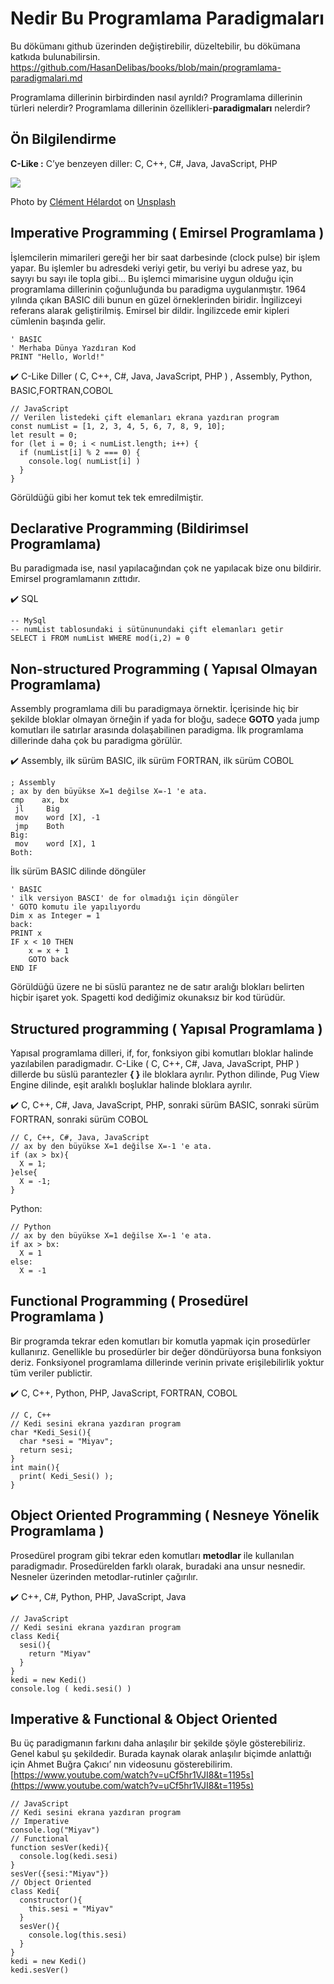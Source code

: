 Nedir Bu Programlama Paradigmaları
==================================

Bu dökümanı github üzerinden değiştirebilir, düzeltebilir, bu dökümana katkıda bulunabilirsin. https://github.com/HasanDelibas/books/blob/main/programlama-paradigmalari.md

Programlama dillerinin birbirdinden nasıl ayrıldı? Programlama dillerinin türleri nelerdir? Programlama dillerinin özellikleri-**paradigmaları** nelerdir?

Ön Bilgilendirme
----------------

**C-Like :** C’ye benzeyen diller: C, C++, C#, Java, JavaScript, PHP

![](https://miro.medium.com/max/1400/0*H65hJwN64nuALoP_)

Photo by [Clément Hélardot](https://unsplash.com/@clemhlrdt?utm_source=medium&utm_medium=referral) on [Unsplash](https://unsplash.com?utm_source=medium&utm_medium=referral)

Imperative Programming ( Emirsel Programlama )
----------------------------------------------

İşlemcilerin mimarileri gereği her bir saat darbesinde (clock pulse) bir işlem yapar. Bu işlemler bu adresdeki veriyi getir, bu veriyi bu adrese yaz, bu sayıyı bu sayı ile topla gibi… Bu işlemci mimarisine uygun olduğu için programlama dillerinin çoğunluğunda bu paradigma uygulanmıştır. 1964 yılında çıkan BASIC dili bunun en güzel örneklerinden biridir. İngilizceyi referans alarak geliştirilmiş. Emirsel bir dildir. İngilizcede emir kipleri cümlenin başında gelir.

```
' BASIC
' Merhaba Dünya Yazdıran Kod
PRINT "Hello, World!"
```

️️✔️ C-Like Diller ( C, C++, C#, Java, JavaScript, PHP ) , Assembly, Python, BASIC,FORTRAN,COBOL

```
// JavaScript
// Verilen listedeki çift elemanları ekrana yazdıran program
const numList = [1, 2, 3, 4, 5, 6, 7, 8, 9, 10];
let result = 0;
for (let i = 0; i < numList.length; i++) {
  if (numList[i] % 2 === 0) {
    console.log( numList[i] )
  }
}
```

Görüldüğü gibi her komut tek tek emredilmiştir.

Declarative Programming (Bildirimsel Programlama)
-------------------------------------------------

Bu paradigmada ise, nasıl yapılacağından çok ne yapılacak bize onu bildirir. Emirsel programlamanın zıttıdır.

✔️ SQL

```
-- MySql
-- numList tablosundaki i sütünunundaki çift elemanları getir
SELECT i FROM numList WHERE mod(i,2) = 0
```

Non-structured Programming ( Yapısal Olmayan Programlama)
---------------------------------------------------------

Assembly programlama dili bu paradigmaya örnektir. İçerisinde hiç bir şekilde bloklar olmayan örneğin if yada for bloğu, sadece **GOTO** yada jump komutları ile satırlar arasında dolaşabilinen paradigma. İlk programlama dillerinde daha çok bu paradigma görülür.

✔️ Assembly, ilk sürüm BASIC, ilk sürüm FORTRAN, ilk sürüm COBOL

```
; Assembly
; ax by den büyükse X=1 değilse X=-1 'e ata.
cmp    ax, bx      
 jl     Big  
 mov    word [X], -1    
 jmp    Both            
Big: 
 mov    word [X], 1  
Both:
```

İlk sürüm BASIC dilinde döngüler

```
' BASIC
' ilk versiyon BASCI' de for olmadığı için döngüler 
' GOTO komutu ile yapılıyordu
Dim x as Integer = 1
back:
PRINT x
IF x < 10 THEN
    x = x + 1
    GOTO back
END IF
```

Görüldüğü üzere ne bi süslü parantez ne de satır aralığı blokları belirten hiçbir işaret yok. Spagetti kod dediğimiz okunaksız bir kod türüdür.

Structured programming ( Yapısal Programlama )
----------------------------------------------

Yapısal programlama dilleri, if, for, fonksiyon gibi komutları bloklar halinde yazılabilen paradigmadır. C-Like ( C, C++, C#, Java, JavaScript, PHP ) dillerde bu süslü parantezler **{ }** ile bloklara ayrılır. Python dilinde, Pug View Engine dilinde, eşit aralıklı boşluklar halinde bloklara ayrılır.

✔️ C, C++, C#, Java, JavaScript, PHP, sonraki sürüm BASIC, sonraki sürüm FORTRAN, sonraki sürüm COBOL

```
// C, C++, C#, Java, JavaScript
// ax by den büyükse X=1 değilse X=-1 'e ata.
if (ax > bx){
  X = 1;
}else{
  X = -1;
}
```

Python:

```
// Python
// ax by den büyükse X=1 değilse X=-1 'e ata.
if ax > bx:
  X = 1
else:
  X = -1
 ```

Functional Programming ( Prosedürel Programlama )
-------------------------------------------------

Bir programda tekrar eden komutları bir komutla yapmak için prosedürler kullanırız. Genellikle bu prosedürler bir değer döndürüyorsa buna fonksiyon deriz. Fonksiyonel programlama dillerinde verinin private erişilebilirlik yoktur tüm veriler publictir.

✔️ C, C++,️️ Python, PHP, JavaScript, FORTRAN, COBOL

```
// C, C++
// Kedi sesini ekrana yazdıran program
char *Kedi_Sesi(){
  char *sesi = "Miyav";
  return sesi;
}
int main(){
  print( Kedi_Sesi() );
}
```

Object Oriented Programming ( Nesneye Yönelik Programlama )
-----------------------------------------------------------

Prosedürel program gibi tekrar eden komutları **metodlar** ile kullanılan paradigmadır. Prosedürelden farklı olarak, buradaki ana unsur nesnedir. Nesneler üzerinden metodlar-rutinler çağırılır.

✔️ C++,️ ️C#, Python, PHP, JavaScript, Java

```
// JavaScript
// Kedi sesini ekrana yazdıran program
class Kedi{
  sesi(){
    return "Miyav"
  }
}
kedi = new Kedi()
console.log ( kedi.sesi() )
```

Imperative & Functional & Object Oriented
-----------------------------------------

Bu üç paradigmanın farkını daha anlaşılır bir şekilde şöyle gösterebiliriz.  
Genel kabul şu şekildedir. Burada kaynak olarak anlaşılır biçimde anlattığı için Ahmet Buğra Çakıcı’ nın videosunu gösterebilirim. [https://www.youtube.com/watch?v=uCf5hr1VJI8&t=1195s](https://www.youtube.com/watch?v=uCf5hr1VJI8&t=1195s)


```
// JavaScript
// Kedi sesini ekrana yazdıran program
// Imperative
console.log("Miyav")
// Functional
function sesVer(kedi){
  console.log(kedi.sesi)
}
sesVer({sesi:"Miyav"})
// Object Oriented
class Kedi{
  constructor(){
    this.sesi = "Miyav"
  }
  sesVer(){
    console.log(this.sesi)
  }
}
kedi = new Kedi()
kedi.sesVer()
```
